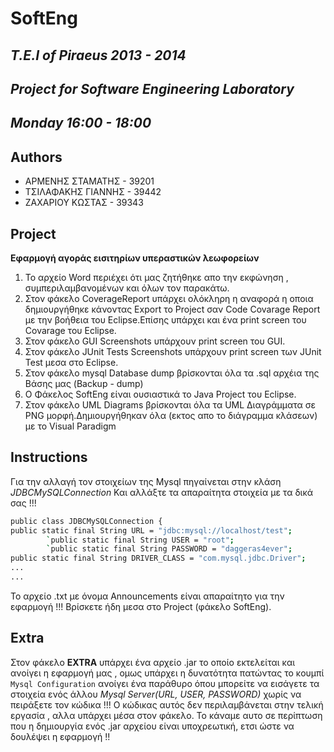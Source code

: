 **SoftEng**
===========
*T.E.I of Piraeus 2013 - 2014*
------------------------------
*Project for Software Engineering Laboratory*
---------------------------------------------
*Monday 16:00 - 18:00*
----------------------
**Authors**
-----------

* ΑΡΜΕΝΗΣ ΣΤΑΜΑΤΗΣ - 39201
* ΤΣΙΛΑΦΑΚΗΣ ΓΙΑΝΝΗΣ - 39442
* ΖΑΧΑΡΙΟΥ ΚΩΣΤΑΣ - 39343

**Project**
-----------
**Εφαρμογή αγοράς εισιτηρίων υπεραστικών λεωφορείων**

1.    Το αρχείο Word περιέχει ότι μας ζητήθηκε απο την εκφώνηση , συμπεριλαμβανομένων και όλων τον παρακάτω.
2.	Στον φάκελο CoverageReport υπάρχει ολόκληρη η αναφορά η οποια δημιουργήθηκε κάνοντας Export το Project σαν Code Covarage Report με την βοήθεια του Eclipse.Επίσης υπάρχει και ένα print screen του Covarage του Eclipse.
3.	Στον φάκελο GUI Screenshots υπάρχουν print screen του GUI.
4.	Στον φάκελο JUnit Tests Screenshots υπάρχουν print screen των JUnit Test μεσα στο Eclipse.
5.	Στον φάκελο mysql Database dump βρίσκονται όλα τα .sql αρχέια της Βάσης μας (Backup - dump)
6.	Ο Φάκελος SoftEng είναι ουσιαστικά το Java Project του Eclipse.
7.	Στον φάκελο UML Diagrams βρίσκονται όλα τα UML Διαγράμματα σε PNG μορφή.Δημιουργήθηκαν  όλα (εκτος απο το διάγραμμα κλάσεων) με το Visual Paradigm

Instructions
------------
Για την αλλαγή τον στοιχείων της Mysql πηγαίνεται στην κλάση *JDBCMySQLConnection*
Και αλλάξτε τα απαραίτητα στοιχεία με τα δικά σας !!!

```sh
public class JDBCMySQLConnection {
public static final String URL = "jdbc:mysql://localhost/test";
    	`public static final String USER = "root";
    	`public static final String PASSWORD = "daggeras4ever";
public static final String DRIVER_CLASS = "com.mysql.jdbc.Driver";
...
...
```
Το αρχείο .txt με όνομα Announcements είναι απαραίτητο για την εφαρμογή !!!
Βρίσκετε ήδη μεσα στο Project (φάκελο SoftEng).

Extra
-----
Στον φάκελο **EXTRA** υπάρχει ένα αρχείο .jar το οποίο εκτελείται και ανοίγει η εφαρμογή μας , ομως υπάρχει η δυνατότητα πατώντας το κουμπί `Mysql Configuration` ανοίγει ένα παράθυρο όπου μπορείτε να εισάγετε τα στοιχεία ενός άλλου *Mysql Server(URL, USER, PASSWORD)* χωρίς να πειράξετε τον κώδικα !!! 
Ο κώδικας αυτός δεν περιλαμβάνεται στην τελική εργασία , αλλα υπάρχει μέσα στον φάκελο.  Το κάναμε αυτο σε περίπτωση που η δημιουργία ενός .jar αρχείου 
είναι υποχρεωτική, ετσι  ώστε να δουλέψει η εφαρμογή !!



    